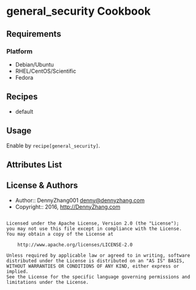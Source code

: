 general_security Cookbook
================

Requirements
------------
### Platform
- Debian/Ubuntu
- RHEL/CentOS/Scientific
- Fedora

Recipes
-------
* default

Usage
-----

Enable by `recipe[general_security]`.

Attributes List
---------------

License & Authors
-----------------
- Author:: DennyZhang001 <denny@dennyzhang.com>
- Copyright:: 2016, http://DennyZhang.com

```text

Licensed under the Apache License, Version 2.0 (the "License");
you may not use this file except in compliance with the License.
You may obtain a copy of the License at

    http://www.apache.org/licenses/LICENSE-2.0

Unless required by applicable law or agreed to in writing, software
distributed under the License is distributed on an "AS IS" BASIS,
WITHOUT WARRANTIES OR CONDITIONS OF ANY KIND, either express or implied.
See the License for the specific language governing permissions and
limitations under the License.
```

